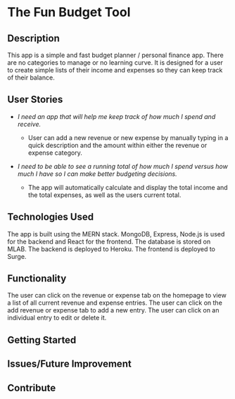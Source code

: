 # The Fun Budget Tool 

## Description
This app is a simple and fast budget planner / personal finance app. There are no categories to manage or no learning curve. It is designed for a user to create simple lists of their income and expenses so they can keep track of their balance.

## User Stories
- *I need an app that will help me keep track of how much I spend and receive.* 

  -  User can add a new revenue or new expense by manually typing in a quick description and the amount within either the revenue or expense category.

- *I need to be able to see a running total of how much I spend versus how much I have so I can make better budgeting decisions.*

  - The app will automatically calculate and display the total income and the total expenses, as well as the users current total. 


## Technologies Used
The app is built using the MERN stack. MongoDB, Express, Node.js is used for the backend and React for the frontend. The database is stored on MLAB. The backend is deployed to Heroku. The frontend is deployed to Surge.

## Functionality
The user can click on the revenue or expense tab on the homepage to view a list of all current revenue and expense entries. The user can click on the add revenue or expense tab to add a new entry. The user can click on an individual entry to edit or delete it. 
## Getting Started
## Issues/Future Improvement
## Contribute
